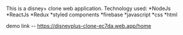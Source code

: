 This is a disney+ clone web application.
Technology used:
*NodeJs
*ReactJs
*Redux
*styled components
*firebase
*javascript
*css
*html

demo link --
https://disneyplus-clone-ec7da.web.app/home
